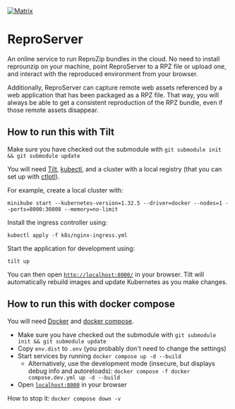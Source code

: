 [![Matrix](https://img.shields.io/badge/chat-matrix.org-blue.svg)](https://riot.im/app/#/room/#reprozip:matrix.org)

ReproServer
===========

An online service to run ReproZip bundles in the cloud. No need to install reprounzip on your machine, point ReproServer to a RPZ file or upload one, and interact with the reproduced environment from your browser.

Additionally, ReproServer can capture remote web assets referenced by a web application that has been packaged as a RPZ file. That way, you will always be able to get a consistent reproduction of the RPZ bundle, even if those remote assets disappear.

How to run this with Tilt
-------------------------

Make sure you have checked out the submodule with `git submodule init && git submodule update`

You will need [Tilt](https://docs.tilt.dev/install.html), [kubectl](https://kubernetes.io/docs/tasks/tools/), and a cluster with a local registry (that you can set up with [ctlptl](https://github.com/tilt-dev/ctlptl)).

For example, create a local cluster with:

```
minikube start --kubernetes-version=1.32.5 --driver=docker --nodes=1 --ports=8000:30808 --memory=no-limit
```

Install the ingress controller using:

```
kubectl apply -f k8s/nginx-ingress.yml
```

Start the application for development using:

```
tilt up
```

You can then open [`http://localhost:8000/`](http://localhost:8000/) in your browser. Tilt will automatically rebuild images and update Kubernetes as you make changes.

How to run this with docker compose
-----------------------------------

You will need [Docker](https://docs.docker.com/engine/install/) and [docker compose](https://docs.docker.com/compose/install/).

* Make sure you have checked out the submodule with `git submodule init && git submodule update`
* Copy `env.dist` to `.env` (you probably don't need to change the settings)
* Start services by running `docker compose up -d --build`
  * Alternatively, use the development mode (insecure, but displays debug info and autoreloads): `docker compose -f docker compose.dev.yml up -d --build`
* Open [`localhost:8000`](http://localhost:8000/) in your browser

How to stop it: `docker compose down -v`

